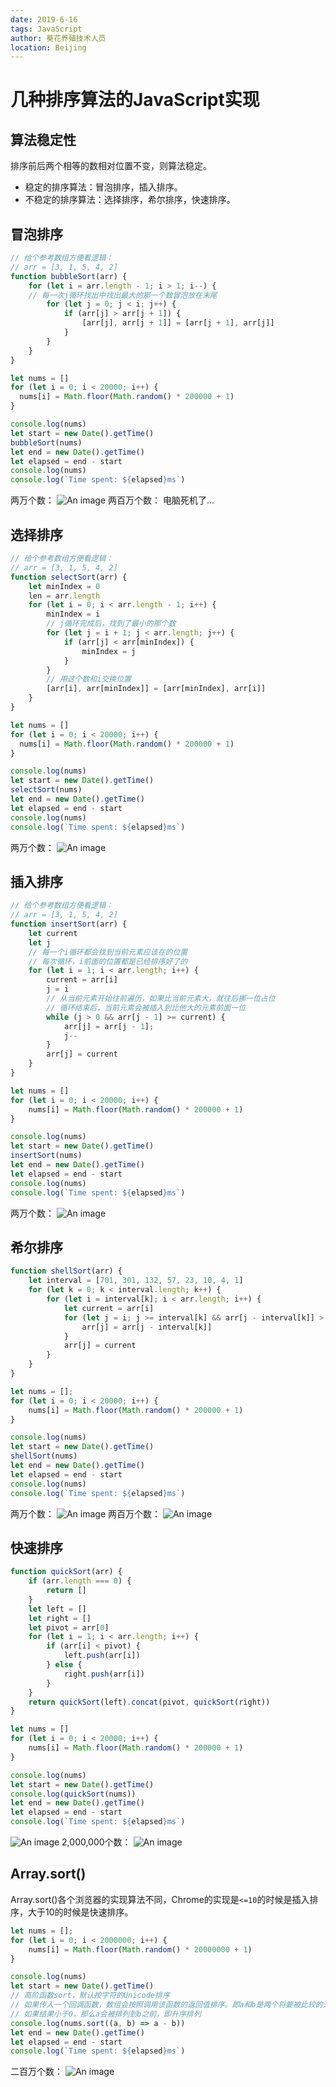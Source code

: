 ```yaml
---
date: 2019-6-16
tags: JavaScript
author: 葵花养殖技术人员
location: Beijing
---
```


# 几种排序算法的JavaScript实现

## 算法稳定性
排序前后两个相等的数相对位置不变，则算法稳定。
* 稳定的排序算法：冒泡排序，插入排序。
* 不稳定的排序算法：选择排序，希尔排序，快速排序。

## 冒泡排序
```javascript
// 给个参考数组方便看逻辑：
// arr = [3, 1, 5, 4, 2]
function bubbleSort(arr) {
	for (let i = arr.length - 1; i > 1; i--) {
	// 每一次j循环找出中找出最大的那一个数冒泡放在末尾
		for (let j = 0; j < i; j++) {
			if (arr[j] > arr[j + 1]) {
				[arr[j], arr[j + 1]] = [arr[j + 1], arr[j]]
			}
		}
	}
}

let nums = []
for (let i = 0; i < 20000; i++) {
  nums[i] = Math.floor(Math.random() * 200000 + 1)
}

console.log(nums)
let start = new Date().getTime()
bubbleSort(nums)
let end = new Date().getTime()
let elapsed = end - start
console.log(nums)
console.log(`Time spent: ${elapsed}ms`)
```
两万个数：
![An image](./images/bubblesort1.png)
两百万个数：
电脑死机了...

## 选择排序
```javascript
// 给个参考数组方便看逻辑：
// arr = [3, 1, 5, 4, 2]
function selectSort(arr) {
	let minIndex = 0
	len = arr.length
	for (let i = 0; i < arr.length - 1; i++) {
		minIndex = i
		// j循环完成后，找到了最小的那个数
		for (let j = i + 1; j < arr.length; j++) {
			if (arr[j] < arr[minIndex]) {
				minIndex = j
			}
		}
		// 用这个数和i交换位置
		[arr[i], arr[minIndex]] = [arr[minIndex], arr[i]]
	}
}

let nums = []
for (let i = 0; i < 20000; i++) {
  nums[i] = Math.floor(Math.random() * 200000 + 1)
}

console.log(nums)
let start = new Date().getTime()
selectSort(nums)
let end = new Date().getTime()
let elapsed = end - start
console.log(nums)
console.log(`Time spent: ${elapsed}ms`)
```
两万个数：
![An image](./images/selectsort.png)

## 插入排序
```javascript
// 给个参考数组方便看逻辑：
// arr = [3, 1, 5, 4, 2]
function insertSort(arr) {
	let current
	let j
	// 每一个i循环都会找到当前元素应该在的位置
	// 每次循环，i前面的位置都是已经排序好了的
	for (let i = 1; i < arr.length; i++) {
		current = arr[i]
		j = i
		// 从当前元素开始往前遍历，如果比当前元素大，就往后挪一位占位
		// 循环结束后，当前元素会被插入到比他大的元素前面一位
		while (j > 0 && arr[j - 1] >= current) {
			arr[j] = arr[j - 1];
			j--
		}
		arr[j] = current
	}
}

let nums = []
for (let i = 0; i < 20000; i++) {
	nums[i] = Math.floor(Math.random() * 200000 + 1)
}

console.log(nums)
let start = new Date().getTime()
insertSort(nums)
let end = new Date().getTime()
let elapsed = end - start
console.log(nums)
console.log(`Time spent: ${elapsed}ms`)
```
两万个数：
![An image](./images/insertsort.png)

## 希尔排序
```javascript
function shellSort(arr) {
	let interval = [701, 301, 132, 57, 23, 10, 4, 1]
	for (let k = 0; k < interval.length; k++) {
		for (let i = interval[k]; i < arr.length; i++) {
			let current = arr[i]
			for (let j = i; j >= interval[k] && arr[j - interval[k]] > current; j -= interval[k]) {
				arr[j] = arr[j - interval[k]]
			}
			arr[j] = current
		}
	}
}

let nums = [];
for (let i = 0; i < 20000; i++) {
	nums[i] = Math.floor(Math.random() * 200000 + 1)
}

console.log(nums)
let start = new Date().getTime()
shellSort(nums)
let end = new Date().getTime()
let elapsed = end - start
console.log(nums)
console.log(`Time spent: ${elapsed}ms`)
```
两万个数：
![An image](./images/shellsort1.png)
两百万个数：
![An image](./images/shellsort2.png)

## 快速排序
```javascript
function quickSort(arr) {
	if (arr.length === 0) {
		return []
	}
	let left = []
	let right = []
	let pivot = arr[0]
	for (let i = 1; i < arr.length; i++) {
		if (arr[i] < pivot) {
			left.push(arr[i])
		} else {
			right.push(arr[i])
		}
	}
	return quickSort(left).concat(pivot, quickSort(right))
}

let nums = []
for (let i = 0; i < 20000; i++) {
	nums[i] = Math.floor(Math.random() * 200000 + 1)
}

console.log(nums)
let start = new Date().getTime()
console.log(quickSort(nums))
let end = new Date().getTime()
let elapsed = end - start
console.log(`Time spent: ${elapsed}ms`)
```
![An image](./images/quicksort1.png)
2,000,000个数：
![An image](./images/quicksort2.png)

## Array.sort()

Array.sort()各个浏览器的实现算法不同，Chrome的实现是`<=10`的时候是插入排序，大于10的时候是快速排序。
```js
let nums = [];
for (let i = 0; i < 2000000; i++) {
	nums[i] = Math.floor(Math.random() * 20000000 + 1)
}

console.log(nums)
let start = new Date().getTime()
// 高阶函数sort，默认按字符的Unicode排序
// 如果传入一个回调函数，数组会按照调用该函数的返回值排序。即a和b是两个将要被比较的元素：
// 如果结果小于0，那么a会被排列到b之前，即升序排列
console.log(nums.sort((a, b) => a - b))
let end = new Date().getTime()
let elapsed = end - start
console.log(`Time spent: ${elapsed}ms`)
```
二百万个数：
![An image](./images/arraysort.png)